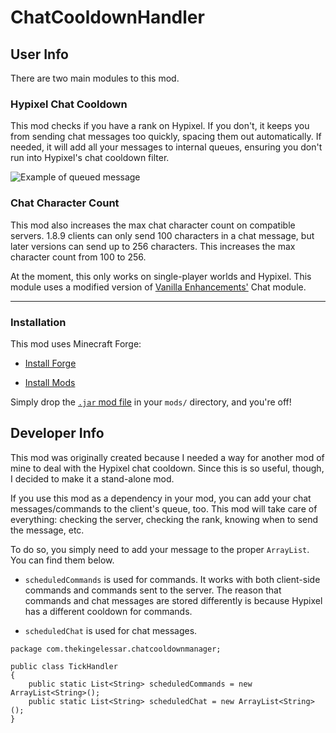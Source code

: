 # ChatCooldownHandler

## User Info

There are two main modules to this mod.

### Hypixel Chat Cooldown

This mod checks if you have a rank on Hypixel. If you don't, it keeps you from sending chat messages too quickly, spacing them out automatically. If needed, it will add all your messages to internal queues, ensuring you don't run into Hypixel's chat cooldown filter.

![Example of queued message](https://i.imgur.com/X3kv46U.png)

### Chat Character Count

This mod also increases the max chat character count on compatible servers. 1.8.9 clients can only send 100 characters in a chat message, but later versions can send up to 256 characters. This increases the max character count from 100 to 256. 

At the moment, this only works on single-player worlds and Hypixel. This module uses a modified version of [Vanilla Enhancements'](https://www.curseforge.com/minecraft/mc-mods/vanilla-enhancements) Chat module.

___ 

### Installation

This mod uses Minecraft Forge:

 - [Install Forge](https://apexminecrafthosting.com/how-to-install-forge-client-side/)

 - [Install Mods](https://apexminecrafthosting.com/how-to-install-mods-on-forge/)
 
Simply drop the [`.jar` mod file](https://github.com/TheKingElessar/ChatCooldownManager/releases/) in your `mods/` directory, and you're off!

## Developer Info

This mod was originally created because I needed a way for another mod of mine to deal with the Hypixel chat cooldown. Since this is so useful, though, I decided to make it a stand-alone mod.

If you use this mod as a dependency in your mod, you can add your chat messages/commands to the client's queue, too. This mod will take care of everything: checking the server, checking the rank, knowing when to send the message, etc.

To do so, you simply need to add your message to the proper `ArrayList`. You can find them below.

 - `scheduledCommands` is used for commands. It works with both client-side commands and commands sent to the server. The reason that commands and chat messages are stored differently is because Hypixel has a different cooldown for commands.

 - `scheduledChat` is used for chat messages.

```
package com.thekingelessar.chatcooldownmanager;

public class TickHandler
{
    public static List<String> scheduledCommands = new ArrayList<String>();
    public static List<String> scheduledChat = new ArrayList<String>();
}
```